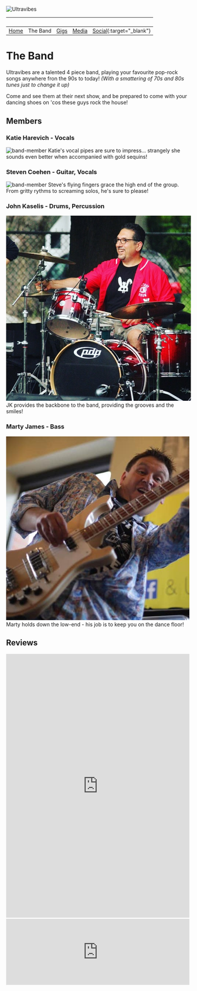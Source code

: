 ![Ultravibes](https://scontent.fbos1-1.fna.fbcdn.net/v/t1.0-9/55492985_332890087357228_108962916572594176_o.jpg?_nc_cat=100&_nc_sid=6e5ad9&_nc_ohc=apxkqkfxRhYAX9g1FpF&_nc_ht=scontent.fbos1-1.fna&oh=54b5f0af0fe6447625510dfca9c4efb6&oe=5EC0F420)

| &nbsp;               | &nbsp;   | &nbsp;         | &nbsp;            | &nbsp;                                                                |
| -------------------- | -------- | -------------- | ----------------- | --------------------------------------------------------------------- |
| [Home](./index.html) | The Band | [Gigs](./gigs) | [Media](./photos) | [Social](https://www.facebook.com/UltraVibesBand/){:target="\_blank"} |

# The Band

Ultravibes are a talented 4 piece band, playing your favourite pop-rock songs anywhere fron the 90s to today! _(With a smattering of 70s and 80s tunes just to change it up)_

Come and see them at their next show, and be prepared to come with your dancing shoes on 'cos these guys rock the house!

## Members

### Katie Harevich - Vocals

![band-member](https://scontent.fbos1-1.fna.fbcdn.net/v/t1.0-9/78895878_106986260796720_6604372954815922176_n.jpg?_nc_cat=105&_nc_sid=85a577&_nc_ohc=FGdU1Xi-25gAX9FzruG&_nc_ht=scontent.fbos1-1.fna&oh=52ff810cf1a071c52a5defd2690b3fec&oe=5EF54FE2)
Katie's vocal pipes are sure to impress... strangely she sounds even better when accompanied with gold sequins!

### Steven Coehen - Guitar, Vocals

![band-member](https://scontent.fewr1-6.fna.fbcdn.net/v/t1.0-9/10849932_567864003313940_1153645941051941944_n.jpg?_nc_cat=109&_nc_sid=85a577&_nc_ohc=uREyX5BxkRsAX_CJ6_I&_nc_ht=scontent.fewr1-6.fna&oh=9e8b6a19c849792811e927fa291c52f9&oe=5EB832CA)
Steve's flying fingers grace the high end of the group. From gritty rythms to screaming solos, he's sure to please!

### John Kaselis - Drums, Percussion

![band-member](./assets/img/john_profile.jpg)
JK provides the backbone to the band, providing the grooves and the smiles!

### Marty James - Bass

![band-member](./assets/img/marty_profile.jpg)
Marty holds down the low-end - his job is to keep you on the dance floor!

## Reviews

<iframe src="https://www.facebook.com/plugins/post.php?href=https%3A%2F%2Fwww.facebook.com%2Fjulie.guido.5%2Fposts%2F10157951293482206&width=500" width="500" height="718" style="border:none;overflow:hidden" scrolling="no" frameborder="0" allowTransparency="true" allow="encrypted-media"></iframe>

<iframe src="https://www.facebook.com/plugins/post.php?href=https%3A%2F%2Fwww.facebook.com%2Fkmelanson33%2Fposts%2F10157459795089036&width=500" width="500" height="180" style="border:none;overflow:hidden" scrolling="no" frameborder="0" allowTransparency="true" allow="encrypted-media"></iframe>
